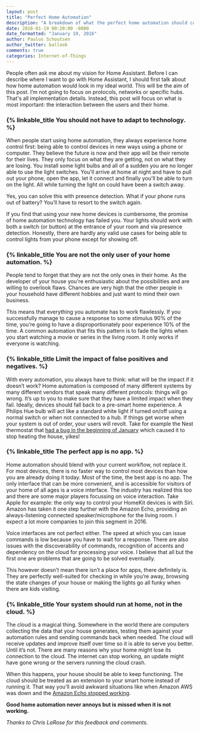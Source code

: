 ```yaml
---
layout: post
title: "Perfect Home Automation"
description: "A breakdown of what the perfect home automation should consist of."
date: 2016-01-19 00:20:00 -0800
date_formatted: "January 19, 2016"
author: Paulus Schoutsen
author_twitter: balloob
comments: true
categories: Internet-of-Things
---
```


People often ask me about my vision for Home Assistant. Before I can describe where I want to go with Home Assistant, I should first talk about how home automation would look in my ideal world. This will be the aim of this post. I’m not going to focus on protocols, networks or specific hubs. That's all implementation details. Instead, this post will focus on what is most important: the interaction between the users and their home.

### {% linkable_title You should not have to adapt to technology. %}

When people start using home automation, they always experience home control first: being able to control devices in new ways using a phone or computer. They believe the future is now and their app will be their remote for their lives. They only focus on what they are getting, not on what they are losing. You install some light bulbs and all of a sudden you are no longer able to use the light switches. You'll arrive at home at night and have to pull out your phone, open the app, let it connect and finally you'll be able to turn on the light. All while turning the light on could have been a switch away.

Yes, you can solve this with presence detection. What if  your phone runs out of battery? You’ll have to resort to the switch again.

If you find that using your new home devices is cumbersome, the promise of home automation technology has failed you. Your lights should work with both a switch (or button) at the entrance of your room and via presence detection. Honestly, there are hardly any valid use cases for being able to control lights from your phone except for showing off.
<!--more-->

### {% linkable_title You are not the only user of your home automation. %}

People tend to forget that they are not the only ones in their home. As the developer of your house you're enthusiastic about the possibilities and are willing to overlook flaws. Chances are very high that the other people in your household have different hobbies and just want to mind their own business.

This means that everything you automate has to work flawlessly. If you successfully manage to cause a response to some stimulus 90% of the time, you’re going to have a disproportionately poor experience 10% of the time.  A common automation that fits this pattern is to fade the lights when you start watching a movie or series in the living room. It only works if everyone is watching.

### {% linkable_title Limit the impact of false positives and negatives. %}

With every automation, you always have to think: what will be the impact if it doesn’t work? Home automation is composed of many different systems by many different vendors that speak many different protocols: things will go wrong. It’s up to you to make sure that they have a limited impact when they fail. Ideally, devices should fall back to a pre-smart home experience. A Philips Hue bulb will act like a standard white light if turned on/off using a normal switch or when not connected to a hub. If things get worse when your system is out of order, your users will revolt. Take for example the Nest thermostat that [had a bug in the beginning of January][nest-bug] which caused it to stop heating the house, yikes!

[nest-bug]: http://www.nytimes.com/2016/01/14/fashion/nest-thermostat-glitch-battery-dies-software-freeze.html

### {% linkable_title The perfect app is no app. %}

Home automation should blend with your current workflow, not replace it. For most devices, there is no faster way to control most devices than how you are already doing it today. Most of the time, the best app is no app. The only interface that can be more convenient, and is accessible for visitors of your home of all ages is a voice interface. The industry has realized this too and there are some major players focussing on voice interaction. Take Apple for example: the only way to control your HomeKit devices is with Siri.  Amazon has taken it one step further with the Amazon Echo, providing an always-listening connected speaker/microphone for the living room. I expect a lot more companies to join this segment in 2016.

Voice interfaces are not perfect either. The speed at which you can issue commands is low because you have to wait for a response. There are also issues with the discoverability of commands, recognition of accents and dependency on the cloud for processing your voice. I believe that all but the first one are problems that are going to be solved eventually.

This however doesn’t mean there isn’t a place for apps, there definitely is. They are perfectly well-suited for checking in while you’re away, browsing  the state changes of your house or making  the lights go all funky when there are kids visiting.

### {% linkable_title Your system should run at home, not in the cloud. %}

The cloud is a magical thing. Somewhere in the world there are computers collecting the data that your house generates, testing them against your automation rules and sending commands back when needed.  The cloud will receive updates and improve itself over time so it is able to serve you better. Until it’s not. There are many reasons why your home might lose its connection to the cloud. The internet can stop working, an update might have gone wrong or the servers running the cloud crash.

When this happens, your house should be able to keep functioning. The cloud should be treated as an extension to your smart home instead of running it. That way you’ll avoid awkward situations like when Amazon AWS was down and the [Amazon Echo stopped working][echo-crash].

[echo-crash]: http://www.zdnet.com/article/the-night-alexa-lost-her-mind/

**Good home automation never annoys but is missed when it is not working.**

*Thanks to Chris LaRose for this feedback and comments.*
